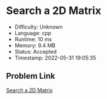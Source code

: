 # Search a 2D Matrix

- Difficulty: Unknown
- Language: cpp
- Runtime: 10 ms
- Memory: 9.4 MB
- Status: Accepted
- Timestamp: 2022-05-31 19:05:35

## Problem Link
[Search a 2D Matrix](https://leetcode.com/problems/search-a-2d-matrix)


